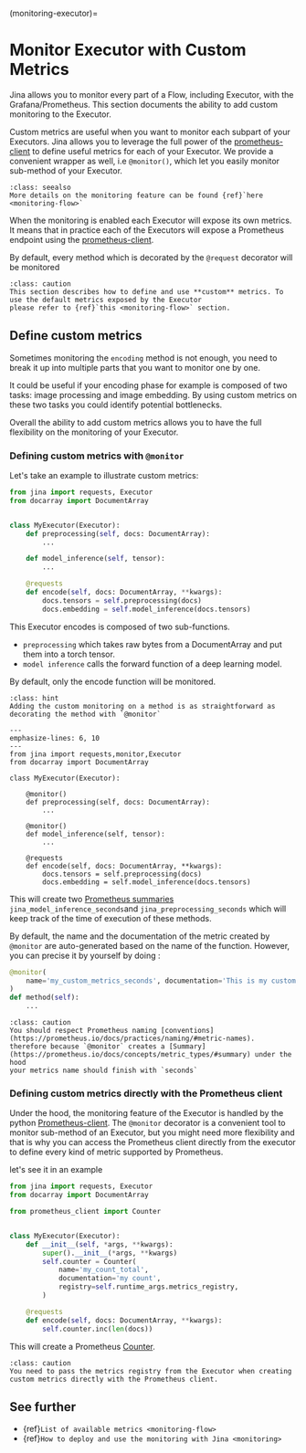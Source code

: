 (monitoring-executor)=
# Monitor Executor with Custom Metrics

Jina allows you to monitor every part of a Flow, including Executor, with the Grafana/Prometheus.
This section documents the ability to add custom monitoring to the Executor.

Custom metrics are useful when you want to monitor each subpart of your Executors. Jina allows you to leverage
the full power of the [prometheus-client](https://github.com/prometheus/client_python) to define useful metrics 
for each of your Executor. We provide a convenient wrapper as well, i.e `@monitor()`, which let you easily monitor
sub-method of your Executor. 


```{admonition} Full detail on monitoring
:class: seealso
More details on the monitoring feature can be found {ref}`here <monitoring-flow>`
```

When the monitoring is enabled each Executor will expose its 
own metrics. It means that in practice each of the Executors will expose a Prometheus endpoint using the [prometheus-client](https://github.com/prometheus/client_python).

By default, every method which is decorated by the `@request` decorator will be monitored

````{admonition} Only use this feature to do custom monitoring
:class: caution
This section describes how to define and use **custom** metrics. To use the default metrics exposed by the Executor 
please refer to {ref}`this <monitoring-flow>` section.
````

## Define custom metrics

Sometimes monitoring the `encoding` method is not enough, you need to break it up into multiple parts that you want to 
monitor one by one.

It could be useful if your encoding phase for example is composed of two tasks: image processing and
image embedding. By using custom metrics on these two tasks you could identify potential bottlenecks.

Overall the ability to add custom metrics allows you to have the full flexibility on the monitoring of your Executor.

### Defining custom metrics with `@monitor`

Let's take an example to illustrate custom metrics:

```python
from jina import requests, Executor
from docarray import DocumentArray


class MyExecutor(Executor):
    def preprocessing(self, docs: DocumentArray):
        ...

    def model_inference(self, tensor):
        ...

    @requests
    def encode(self, docs: DocumentArray, **kwargs):
        docs.tensors = self.preprocessing(docs)
        docs.embedding = self.model_inference(docs.tensors)
```

This Executor encodes is composed of two sub-functions.
* `preprocessing` which takes raw bytes from a DocumentArray and put them into a torch tensor. 
* `model inference` calls the forward function of a deep learning model.

By default, only the encode function will be monitored. 

````{admonition} Using @monitor
:class: hint
Adding the custom monitoring on a method is as straightforward as decorating the method with `@monitor` 
````


```{code-block} python
---
emphasize-lines: 6, 10
---
from jina import requests,monitor,Executor
from docarray import DocumentArray

class MyExecutor(Executor):

    @monitor()
    def preprocessing(self, docs: DocumentArray):
        ...

    @monitor()
    def model_inference(self, tensor):
        ...

    @requests
    def encode(self, docs: DocumentArray, **kwargs):
        docs.tensors = self.preprocessing(docs)
        docs.embedding = self.model_inference(docs.tensors)
```

This will create two [Prometheus summaries](https://prometheus.io/docs/concepts/metric_types/#summary)
`jina_model_inference_seconds`and `jina_preprocessing_seconds` which will keep track of the time of execution of these
methods.

By default, the name and the documentation of the metric created by `@monitor` are auto-generated based on the name
of the function. However, you can precise it by yourself by doing :

```python
@monitor(
    name='my_custom_metrics_seconds', documentation='This is my custom documentation'
)
def method(self):
    ...
``` 

````{admonition} respect Prometheus naming
:class: caution
You should respect Prometheus naming [conventions](https://prometheus.io/docs/practices/naming/#metric-names). 
therefore because `@monitor` creates a [Summary](https://prometheus.io/docs/concepts/metric_types/#summary) under the hood
your metrics name should finish with `seconds`
````

### Defining custom metrics directly with the Prometheus client

Under the hood, the monitoring feature of the Executor is handled by the 
python [Prometheus-client](https://github.com/prometheus/client_python). The `@monitor` decorator is a convenient tool
to monitor sub-method of an Executor, but you might need more flexibility and that is why you can access the Prometheus
client directly from the executor to define every kind of metric supported by Prometheus.

let's see it in an example


```python
from jina import requests, Executor
from docarray import DocumentArray

from prometheus_client import Counter


class MyExecutor(Executor):
    def __init__(self, *args, **kwargs):
        super().__init__(*args, **kwargs)
        self.counter = Counter(
            name='my_count_total',
            documentation='my count',
            registry=self.runtime_args.metrics_registry,
        )

    @requests
    def encode(self, docs: DocumentArray, **kwargs):
        self.counter.inc(len(docs))
```

This will create a Prometheus [Counter](https://prometheus.io/docs/concepts/metric_types/#counter). 

````{admonition} Directly using the Prometheus client
:class: caution
You need to pass the metrics registry from the Executor when creating custom metrics directly with the Prometheus client.
````


## See further

- {ref}`List of available metrics <monitoring-flow>`
- {ref}`How to deploy and use the monitoring with Jina <monitoring>`
